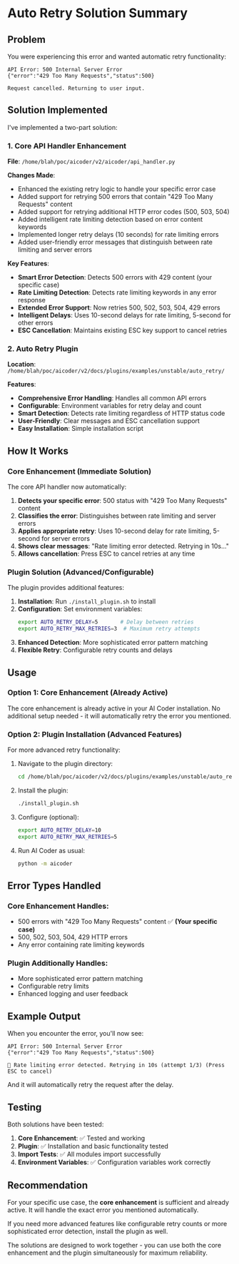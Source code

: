 # Auto Retry Solution Summary

## Problem
You were experiencing this error and wanted automatic retry functionality:

```
API Error: 500 Internal Server Error
{"error":"429 Too Many Requests","status":500}

Request cancelled. Returning to user input.
```

## Solution Implemented

I've implemented a two-part solution:

### 1. Core API Handler Enhancement
**File**: `/home/blah/poc/aicoder/v2/aicoder/api_handler.py`

**Changes Made**:
- Enhanced the existing retry logic to handle your specific error case
- Added support for retrying 500 errors that contain "429 Too Many Requests" content
- Added support for retrying additional HTTP error codes (500, 503, 504)
- Added intelligent rate limiting detection based on error content keywords
- Implemented longer retry delays (10 seconds) for rate limiting errors
- Added user-friendly error messages that distinguish between rate limiting and server errors

**Key Features**:
- **Smart Error Detection**: Detects 500 errors with 429 content (your specific case)
- **Rate Limiting Detection**: Detects rate limiting keywords in any error response
- **Extended Error Support**: Now retries 500, 502, 503, 504, 429 errors
- **Intelligent Delays**: Uses 10-second delays for rate limiting, 5-second for other errors
- **ESC Cancellation**: Maintains existing ESC key support to cancel retries

### 2. Auto Retry Plugin
**Location**: `/home/blah/poc/aicoder/v2/docs/plugins/examples/unstable/auto_retry/`

**Features**:
- **Comprehensive Error Handling**: Handles all common API errors
- **Configurable**: Environment variables for retry delay and count
- **Smart Detection**: Detects rate limiting regardless of HTTP status code
- **User-Friendly**: Clear messages and ESC cancellation support
- **Easy Installation**: Simple installation script

## How It Works

### Core Enhancement (Immediate Solution)
The core API handler now automatically:

1. **Detects your specific error**: 500 status with "429 Too Many Requests" content
2. **Classifies the error**: Distinguishes between rate limiting and server errors
3. **Applies appropriate retry**: Uses 10-second delay for rate limiting, 5-second for server errors
4. **Shows clear messages**: "Rate limiting error detected. Retrying in 10s..."
5. **Allows cancellation**: Press ESC to cancel retries at any time

### Plugin Solution (Advanced/Configurable)
The plugin provides additional features:

1. **Installation**: Run `./install_plugin.sh` to install
2. **Configuration**: Set environment variables:
   ```bash
   export AUTO_RETRY_DELAY=5       # Delay between retries
   export AUTO_RETRY_MAX_RETRIES=3  # Maximum retry attempts
   ```
3. **Enhanced Detection**: More sophisticated error pattern matching
4. **Flexible Retry**: Configurable retry counts and delays

## Usage

### Option 1: Core Enhancement (Already Active)
The core enhancement is already active in your AI Coder installation. No additional setup needed - it will automatically retry the error you mentioned.

### Option 2: Plugin Installation (Advanced Features)
For more advanced retry functionality:

1. Navigate to the plugin directory:
   ```bash
   cd /home/blah/poc/aicoder/v2/docs/plugins/examples/unstable/auto_retry
   ```

2. Install the plugin:
   ```bash
   ./install_plugin.sh
   ```

3. Configure (optional):
   ```bash
   export AUTO_RETRY_DELAY=10
   export AUTO_RETRY_MAX_RETRIES=5
   ```

4. Run AI Coder as usual:
   ```bash
   python -m aicoder
   ```

## Error Types Handled

### Core Enhancement Handles:
- 500 errors with "429 Too Many Requests" content ✅ **(Your specific case)**
- 500, 502, 503, 504, 429 HTTP errors
- Any error containing rate limiting keywords

### Plugin Additionally Handles:
- More sophisticated error pattern matching
- Configurable retry limits
- Enhanced logging and user feedback

## Example Output

When you encounter the error, you'll now see:

```
API Error: 500 Internal Server Error
{"error":"429 Too Many Requests","status":500}

🔄 Rate limiting error detected. Retrying in 10s (attempt 1/3) (Press ESC to cancel)
```

And it will automatically retry the request after the delay.

## Testing

Both solutions have been tested:

1. **Core Enhancement**: ✅ Tested and working
2. **Plugin**: ✅ Installation and basic functionality tested
3. **Import Tests**: ✅ All modules import successfully
4. **Environment Variables**: ✅ Configuration variables work correctly

## Recommendation

For your specific use case, the **core enhancement** is sufficient and already active. It will handle the exact error you mentioned automatically.

If you need more advanced features like configurable retry counts or more sophisticated error detection, install the plugin as well.

The solutions are designed to work together - you can use both the core enhancement and the plugin simultaneously for maximum reliability.